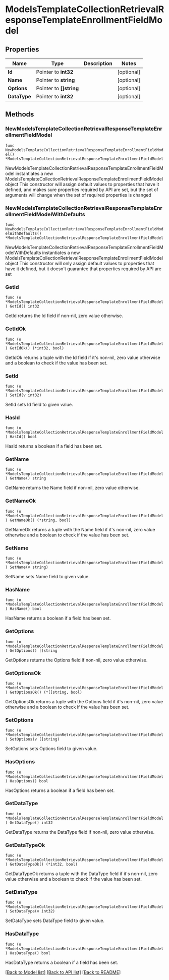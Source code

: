 # ModelsTemplateCollectionRetrievalResponseTemplateEnrollmentFieldModel

## Properties

Name | Type | Description | Notes
------------ | ------------- | ------------- | -------------
**Id** | Pointer to **int32** |  | [optional] 
**Name** | Pointer to **string** |  | [optional] 
**Options** | Pointer to **[]string** |  | [optional] 
**DataType** | Pointer to **int32** |  | [optional] 

## Methods

### NewModelsTemplateCollectionRetrievalResponseTemplateEnrollmentFieldModel

`func NewModelsTemplateCollectionRetrievalResponseTemplateEnrollmentFieldModel() *ModelsTemplateCollectionRetrievalResponseTemplateEnrollmentFieldModel`

NewModelsTemplateCollectionRetrievalResponseTemplateEnrollmentFieldModel instantiates a new ModelsTemplateCollectionRetrievalResponseTemplateEnrollmentFieldModel object
This constructor will assign default values to properties that have it defined,
and makes sure properties required by API are set, but the set of arguments
will change when the set of required properties is changed

### NewModelsTemplateCollectionRetrievalResponseTemplateEnrollmentFieldModelWithDefaults

`func NewModelsTemplateCollectionRetrievalResponseTemplateEnrollmentFieldModelWithDefaults() *ModelsTemplateCollectionRetrievalResponseTemplateEnrollmentFieldModel`

NewModelsTemplateCollectionRetrievalResponseTemplateEnrollmentFieldModelWithDefaults instantiates a new ModelsTemplateCollectionRetrievalResponseTemplateEnrollmentFieldModel object
This constructor will only assign default values to properties that have it defined,
but it doesn't guarantee that properties required by API are set

### GetId

`func (o *ModelsTemplateCollectionRetrievalResponseTemplateEnrollmentFieldModel) GetId() int32`

GetId returns the Id field if non-nil, zero value otherwise.

### GetIdOk

`func (o *ModelsTemplateCollectionRetrievalResponseTemplateEnrollmentFieldModel) GetIdOk() (*int32, bool)`

GetIdOk returns a tuple with the Id field if it's non-nil, zero value otherwise
and a boolean to check if the value has been set.

### SetId

`func (o *ModelsTemplateCollectionRetrievalResponseTemplateEnrollmentFieldModel) SetId(v int32)`

SetId sets Id field to given value.

### HasId

`func (o *ModelsTemplateCollectionRetrievalResponseTemplateEnrollmentFieldModel) HasId() bool`

HasId returns a boolean if a field has been set.

### GetName

`func (o *ModelsTemplateCollectionRetrievalResponseTemplateEnrollmentFieldModel) GetName() string`

GetName returns the Name field if non-nil, zero value otherwise.

### GetNameOk

`func (o *ModelsTemplateCollectionRetrievalResponseTemplateEnrollmentFieldModel) GetNameOk() (*string, bool)`

GetNameOk returns a tuple with the Name field if it's non-nil, zero value otherwise
and a boolean to check if the value has been set.

### SetName

`func (o *ModelsTemplateCollectionRetrievalResponseTemplateEnrollmentFieldModel) SetName(v string)`

SetName sets Name field to given value.

### HasName

`func (o *ModelsTemplateCollectionRetrievalResponseTemplateEnrollmentFieldModel) HasName() bool`

HasName returns a boolean if a field has been set.

### GetOptions

`func (o *ModelsTemplateCollectionRetrievalResponseTemplateEnrollmentFieldModel) GetOptions() []string`

GetOptions returns the Options field if non-nil, zero value otherwise.

### GetOptionsOk

`func (o *ModelsTemplateCollectionRetrievalResponseTemplateEnrollmentFieldModel) GetOptionsOk() (*[]string, bool)`

GetOptionsOk returns a tuple with the Options field if it's non-nil, zero value otherwise
and a boolean to check if the value has been set.

### SetOptions

`func (o *ModelsTemplateCollectionRetrievalResponseTemplateEnrollmentFieldModel) SetOptions(v []string)`

SetOptions sets Options field to given value.

### HasOptions

`func (o *ModelsTemplateCollectionRetrievalResponseTemplateEnrollmentFieldModel) HasOptions() bool`

HasOptions returns a boolean if a field has been set.

### GetDataType

`func (o *ModelsTemplateCollectionRetrievalResponseTemplateEnrollmentFieldModel) GetDataType() int32`

GetDataType returns the DataType field if non-nil, zero value otherwise.

### GetDataTypeOk

`func (o *ModelsTemplateCollectionRetrievalResponseTemplateEnrollmentFieldModel) GetDataTypeOk() (*int32, bool)`

GetDataTypeOk returns a tuple with the DataType field if it's non-nil, zero value otherwise
and a boolean to check if the value has been set.

### SetDataType

`func (o *ModelsTemplateCollectionRetrievalResponseTemplateEnrollmentFieldModel) SetDataType(v int32)`

SetDataType sets DataType field to given value.

### HasDataType

`func (o *ModelsTemplateCollectionRetrievalResponseTemplateEnrollmentFieldModel) HasDataType() bool`

HasDataType returns a boolean if a field has been set.


[[Back to Model list]](../README.md#documentation-for-models) [[Back to API list]](../README.md#documentation-for-api-endpoints) [[Back to README]](../README.md)


